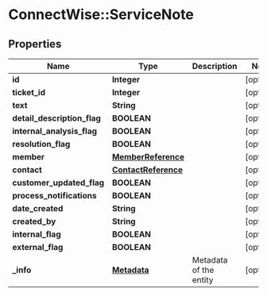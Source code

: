 # ConnectWise::ServiceNote

## Properties
Name | Type | Description | Notes
------------ | ------------- | ------------- | -------------
**id** | **Integer** |  | [optional] 
**ticket_id** | **Integer** |  | [optional] 
**text** | **String** |  | [optional] 
**detail_description_flag** | **BOOLEAN** |  | [optional] 
**internal_analysis_flag** | **BOOLEAN** |  | [optional] 
**resolution_flag** | **BOOLEAN** |  | [optional] 
**member** | [**MemberReference**](MemberReference.md) |  | [optional] 
**contact** | [**ContactReference**](ContactReference.md) |  | [optional] 
**customer_updated_flag** | **BOOLEAN** |  | [optional] 
**process_notifications** | **BOOLEAN** |  | [optional] 
**date_created** | **String** |  | [optional] 
**created_by** | **String** |  | [optional] 
**internal_flag** | **BOOLEAN** |  | [optional] 
**external_flag** | **BOOLEAN** |  | [optional] 
**_info** | [**Metadata**](Metadata.md) | Metadata of the entity | [optional] 


